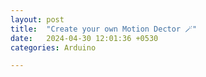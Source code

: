 ```yaml
---
layout: post
title:  "Create your own Motion Dector 🪄"
date:   2024-04-30 12:01:36 +0530
categories: Arduino

---
```


<!--stackedit_data:
eyJoaXN0b3J5IjpbLTc2NDMyNTQyN119
-->